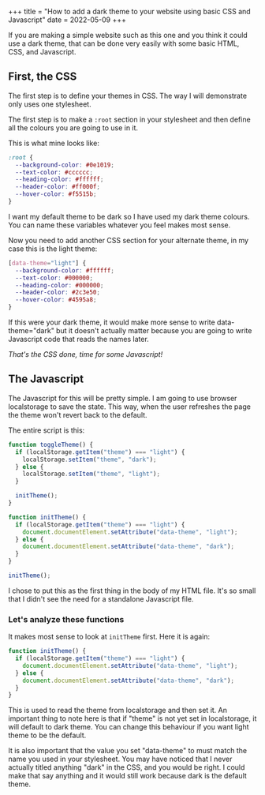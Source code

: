 +++
title = "How to add a dark theme to your website using basic CSS and Javascript"
date = 2022-05-09
+++

If you are making a simple website such as this one and you think it could use a
dark theme, that can be done very easily with some basic HTML, CSS, and
Javascript.

## First, the CSS

The first step is to define your themes in CSS. The way I will demonstrate only
uses one stylesheet.

The first step is to make a `:root` section in your stylesheet and then define
all the colours you are going to use in it.

This is what mine looks like:

```css
:root {
  --background-color: #0e1019;
  --text-color: #cccccc;
  --heading-color: #ffffff;
  --header-color: #ff000f;
  --hover-color: #f5515b;
}
```

I want my default theme to be dark so I have used my dark theme colours. You can
name these variables whatever you feel makes most sense.

Now you need to add another CSS section for your alternate theme, in my case
this is the light theme:

```css
[data-theme="light"] {
  --background-color: #ffffff;
  --text-color: #000000;
  --heading-color: #000000;
  --header-color: #2c3e50;
  --hover-color: #4595a8;
}
```

If this were your dark theme, it would make more sense to write
data-theme="dark" but it doesn't actually matter because you are going to write
Javascript code that reads the names later.

*That's the CSS done, time for some Javascript!*

## The Javascript

The Javascript for this will be pretty simple. I am going to use browser
localstorage to save the state. This way, when the user refreshes the page the
theme won't revert back to the default.

The entire script is this:

```javascript
function toggleTheme() {
  if (localStorage.getItem("theme") === "light") {
    localStorage.setItem("theme", "dark");
  } else {
    localStorage.setItem("theme", "light");
  }

  initTheme();
}

function initTheme() {
  if (localStorage.getItem("theme") === "light") {
    document.documentElement.setAttribute("data-theme", "light");
  } else {
    document.documentElement.setAttribute("data-theme", "dark");
  }
}

initTheme();
```

I chose to put this as the first thing in the body of my HTML file. It's so
small that I didn't see the need for a standalone Javascript file.

### Let's analyze these functions

It makes most sense to look at `initTheme` first. Here it is again:

```javascript
function initTheme() {
  if (localStorage.getItem("theme") === "light") {
    document.documentElement.setAttribute("data-theme", "light");
  } else {
    document.documentElement.setAttribute("data-theme", "dark");
  }
}
```

This is used to read the theme from localstorage and then set it. An important
thing to note here is that if "theme" is not yet set in localstorage, it will
default to dark theme. You can change this behaviour if you want light theme to
be the default.

It is also important that the value you set "data-theme" to must match the name
you used in your stylesheet. You may have noticed that I never actually titled
anything "dark" in the CSS, and you would be right. I could make that say
anything and it would still work because dark is the default theme.
